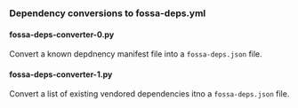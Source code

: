 ### Dependency conversions to fossa-deps.yml 


#### fossa-deps-converter-0.py
Convert a known depdnency manifest file into a `fossa-deps.json` file.


#### fossa-deps-converter-1.py
Convert a list of existing vendored dependencies itno a `fossa-deps.json` file.
